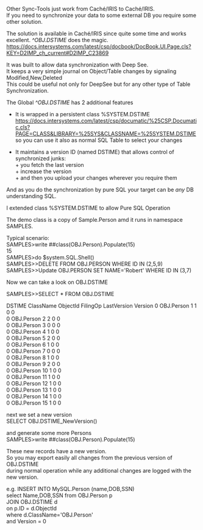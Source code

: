 Other Sync-Tools just work from Caché/IRIS to Caché/IRIS.  
If you need to synchronize your data to some external DB you require some other solution.  

The solution is available in Caché/IRIS since quite some time and works excellent.
*^OBJ.DSTIME* does the magic.  
https://docs.intersystems.com/latest/csp/docbook/DocBook.UI.Page.cls?KEY=D2IMP_ch_current#D2IMP_C23869
  
It was built to allow data synchronization with Deep See.  
It keeps a very simple journal on Object/Table changes by signaling  Modified,New,Deleted  
This could be useful not only for DeepSee but for any other  type of Table Synchronization.  
  
The Global *^OBJ.DSTIME* has 2 additional features  
- It is wrapped in a persistent class %SYSTEM.DSTIME     
  https://docs.intersystems.com/latest/csp/documatic/%25CSP.Documatic.cls?PAGE=CLASS&LIBRARY=%25SYS&CLASSNAME=%25SYSTEM.DSTIME  
so you can use it also as normal SQL Table to select your changes  
  
- It maintains a version ID (named DSTIME)  that allows control of synchronized junks:  
       + you fetch the last version  
       + increase the version  
       + and then you upload your changes wherever you require them  
  
And as you do the synchronization by pure SQL your target can be _any_ DB understanding SQL.  
  
I extended class %SYSTEM.DSTIME to allow Pure SQL Operation  

The demo class is a copy of Sample.Person amd it runs in namespace SAMPLES.   

Typical scenario:  
SAMPLES>write ##class(OBJ.Person).Populate(15)  
15  
SAMPLES>do $system.SQL.Shell()  
SAMPLES>>DELETE FROM OBJ.PERSON WHERE ID IN (2,5,9)  
SAMPLES>>Update OBJ.PERSON SET NAME='Robert' WHERE ID IN (3,7)  
  
Now we can take a look on OBJ.DSTIME  

SAMPLES>>SELECT * FROM OBJ.DSTIME  
     
DSTIME  ClassName       ObjectId     FilingOp     LastVersion  Version 
0       OBJ.Person      1            1            0            0     
0       OBJ.Person      2            2            0            0     
0       OBJ.Person      3            0            0            0     
0       OBJ.Person      4            1            0            0     
0       OBJ.Person      5            2            0            0     
0       OBJ.Person      6            1            0            0     
0       OBJ.Person      7            0            0            0     
0       OBJ.Person      8            1            0            0     
0       OBJ.Person      9            2            0            0     
0       OBJ.Person      10           1            0            0     
0       OBJ.Person      11           1            0            0     
0       OBJ.Person      12           1            0            0     
0       OBJ.Person      13           1            0            0     
0       OBJ.Person      14           1            0            0     
0       OBJ.Person      15           1            0            0     

next we set a new version  
SELECT OBJ.DSTIME_NewVersion()  

and generate some more Persons  
SAMPLES>write ##class(OBJ.Person).Populate(15) 

These new records have a new version.  
So you may export easily all changes from the previous version of OBJ.DSTIME  
during normal operation while any additional changes are logged with the new version.

e.g.
INSERT INTO MySQL.Person (name,DOB,SSN)   
 select Name,DOB,SSN  from OBJ.Person p  
        JOIN OBJ.DSTIME d  
        on p.ID = d.ObjectId  
        where d.ClassName='OBJ.Person'  
        and Version = 0   

